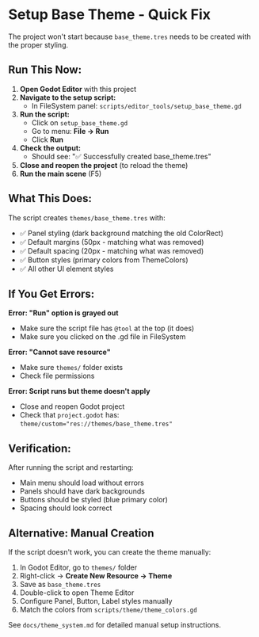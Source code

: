 # Setup Base Theme - Quick Fix

The project won't start because `base_theme.tres` needs to be created with the proper styling.

## Run This Now:

1. **Open Godot Editor** with this project
2. **Navigate to the setup script:**
   - In FileSystem panel: `scripts/editor_tools/setup_base_theme.gd`
3. **Run the script:**
   - Click on `setup_base_theme.gd`
   - Go to menu: **File → Run**
   - Click **Run**
4. **Check the output:**
   - Should see: "✅ Successfully created base_theme.tres"
5. **Close and reopen the project** (to reload the theme)
6. **Run the main scene** (F5)

## What This Does:

The script creates `themes/base_theme.tres` with:
- ✅ Panel styling (dark background matching the old ColorRect)
- ✅ Default margins (50px - matching what was removed)
- ✅ Default spacing (20px - matching what was removed)
- ✅ Button styles (primary colors from ThemeColors)
- ✅ All other UI element styles

## If You Get Errors:

**Error: "Run" option is grayed out**
- Make sure the script file has `@tool` at the top (it does)
- Make sure you clicked on the .gd file in FileSystem

**Error: "Cannot save resource"**
- Make sure `themes/` folder exists
- Check file permissions

**Error: Script runs but theme doesn't apply**
- Close and reopen Godot project
- Check that `project.godot` has: `theme/custom="res://themes/base_theme.tres"`

## Verification:

After running the script and restarting:
- Main menu should load without errors
- Panels should have dark backgrounds
- Buttons should be styled (blue primary color)
- Spacing should look correct

## Alternative: Manual Creation

If the script doesn't work, you can create the theme manually:

1. In Godot Editor, go to `themes/` folder
2. Right-click → **Create New Resource → Theme**
3. Save as `base_theme.tres`
4. Double-click to open Theme Editor
5. Configure Panel, Button, Label styles manually
6. Match the colors from `scripts/theme/theme_colors.gd`

See `docs/theme_system.md` for detailed manual setup instructions.
